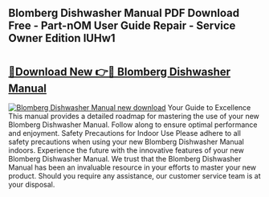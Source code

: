 ## Blomberg Dishwasher Manual PDF Download Free - Part-nOM User Guide Repair - Service Owner Edition lUHw1

# <h2><a href="http://cf2203.oget.top/?id=Blomberg+Dishwasher+Manual">🔗Download New 👉🔴 Blomberg Dishwasher Manual</a></h2>

[![Blomberg Dishwasher Manual new download](https://i.imgur.com/5g1atiW.png)](http://cf2203.oget.top/?id=Blomberg+Dishwasher+Manual)
Your Guide to Excellence This manual provides a detailed roadmap for mastering the use of your new Blomberg Dishwasher Manual. Follow along to ensure optimal performance and enjoyment. Safety Precautions for Indoor Use Please adhere to all safety precautions when using your new Blomberg Dishwasher Manual indoors. Experience the future with the innovative features of your new Blomberg Dishwasher Manual. We trust that the Blomberg Dishwasher Manual has been an invaluable resource in your efforts to master your new product. Should you require any assistance, our customer service team is at your disposal.

